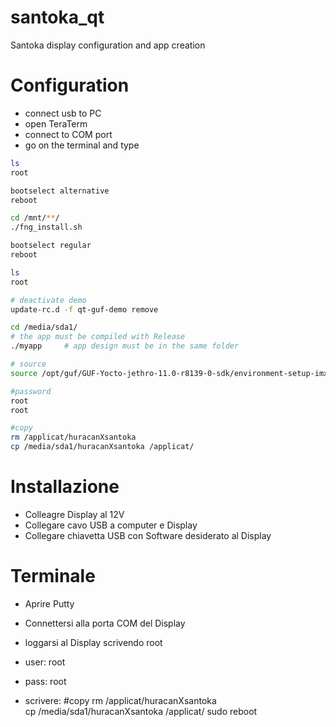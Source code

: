 # santoka_qt
Santoka display configuration and app creation

# Configuration
- connect usb to PC 
- open TeraTerm
- connect to COM port
- go on the terminal and type
```sh
ls
root

bootselect alternative
reboot

cd /mnt/**/
./fng_install.sh

bootselect regular 
reboot

ls
root

# deactivate demo
update-rc.d -f qt-guf-demo remove 

cd /media/sda1/
# the app must be compiled with Release
./myapp     # app design must be in the same folder

# source
source /opt/guf/GUF-Yocto-jethro-11.0-r8139-0-sdk/environment-setup-imx6guf-guf-linux-gnueabi

#password
root
root

#copy
rm /applicat/huracanXsantoka                                    
cp /media/sda1/huracanXsantoka /applicat/
```


# Installazione
- Colleagre Display al 12V
- Collegare cavo USB a computer e Display
- Collegare chiavetta USB con Software desiderato al Display

# Terminale
- Aprire Putty
- Connettersi alla porta COM del Display

- loggarsi al Display scrivendo root 
- user: root
- pass: root

- scrivere: 
        #copy
        rm /applicat/huracanXsantoka                                    
        cp /media/sda1/huracanXsantoka /applicat/
        sudo reboot
